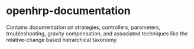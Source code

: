 # openhrp-documentation
Contains documentation on strategies, controllers, parameters, troubleshooting, gravity compensation, and associated techniques like the relative-change based hierarchical taxonomy.
